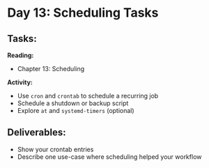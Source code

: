 # Day 13: Scheduling Tasks

## Tasks:

__Reading:__  
- Chapter 13: Scheduling

__Activity:__
- Use `cron` and `crontab` to schedule a recurring job
- Schedule a shutdown or backup script
- Explore `at` and `systemd-timers` (optional)

## Deliverables:
- Show your crontab entries
- Describe one use-case where scheduling helped your workflow